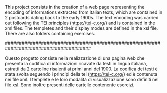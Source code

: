 This project consists in the creation of a web page representing the encoding of informations extracted from italian texts, which are
contained in 2 postcards dating back to the early 1900s.
The text encoding was carried out following the TEI principles (https://tei-c.org/) and is contained in the xml files.
The templetes and their display modes are defined in the xsl file.
There are also folders containing exercises.

#######################################################################################

Questo progetto consiste nella realizzazione di una pagina web che presenta la codifica di informazioni ricavate da testi in lingua 
italiana, estratti da 2 cartoline risalenti ai primi anni del 1900. 
La codifica dei testi è stata svolta seguendo i principi della tei (https://tei-c.org/) ed è contenuta nei file xml.
I templete e le loro modalità di visualizzazione sono definiti nel file xsl.
Sono inoltre presenti delle cartelle contenente esercizi.
